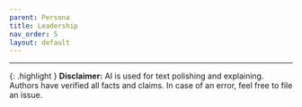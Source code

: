 ```yaml
---
parent: Persona
title: Leadership
nav_order: 5
layout: default
---
```





---

{: .highlight }
**Disclaimer:** AI is used for text polishing and explaining. Authors have verified all facts and claims. In case of an error, feel free to file an issue.